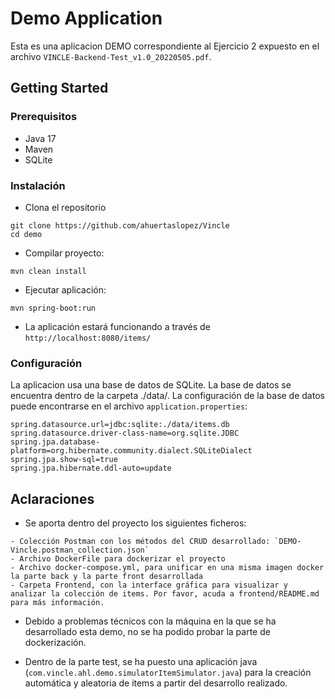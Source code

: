 # Demo Application

Esta es una aplicacion DEMO correspondiente al Ejercicio 2 expuesto en el archivo `VINCLE-Backend-Test_v1.0_20220505.pdf`.


## Getting Started

### Prerequisitos

- Java 17
- Maven
- SQLite

### Instalación

+ Clona el repositorio

```properties
git clone https://github.com/ahuertaslopez/Vincle
cd demo
```

+ Compilar proyecto:

```properties
mvn clean install
```

+ Ejecutar aplicación:

```properties
mvn spring-boot:run
```

+ La aplicación estará funcionando a través de `http://localhost:8080/items/`

### Configuración

La aplicacion usa una base de datos de SQLite. La base de datos se encuentra dentro de la carpeta ./data/. 
La configuración de la base de datos puede encontrarse en el archivo `application.properties`:

```properties
spring.datasource.url=jdbc:sqlite:./data/items.db
spring.datasource.driver-class-name=org.sqlite.JDBC
spring.jpa.database-platform=org.hibernate.community.dialect.SQLiteDialect
spring.jpa.show-sql=true
spring.jpa.hibernate.ddl-auto=update
```

## Aclaraciones

+ Se aporta dentro del proyecto los siguientes ficheros:

```properties
- Colección Postman con los métodos del CRUD desarrollado: `DEMO-Vincle.postman_collection.json`
- Archivo DockerFile para dockerizar el proyecto
- Archivo docker-compose.yml, para unificar en una misma imagen docker la parte back y la parte front desarrollada
- Carpeta Frontend, con la interface gráfica para visualizar y analizar la colección de items. Por favor, acuda a frontend/README.md para más información.
```

+ Debido a problemas técnicos con la máquina en la que se ha desarrollado esta demo, no se ha podido probar la parte de dockerización.

+ Dentro de la parte test, se ha puesto una aplicación java (`com.vincle.ahl.demo.simulatorItemSimulator.java`) para la creación automática y aleatoria de items a partir del desarrollo realizado.
